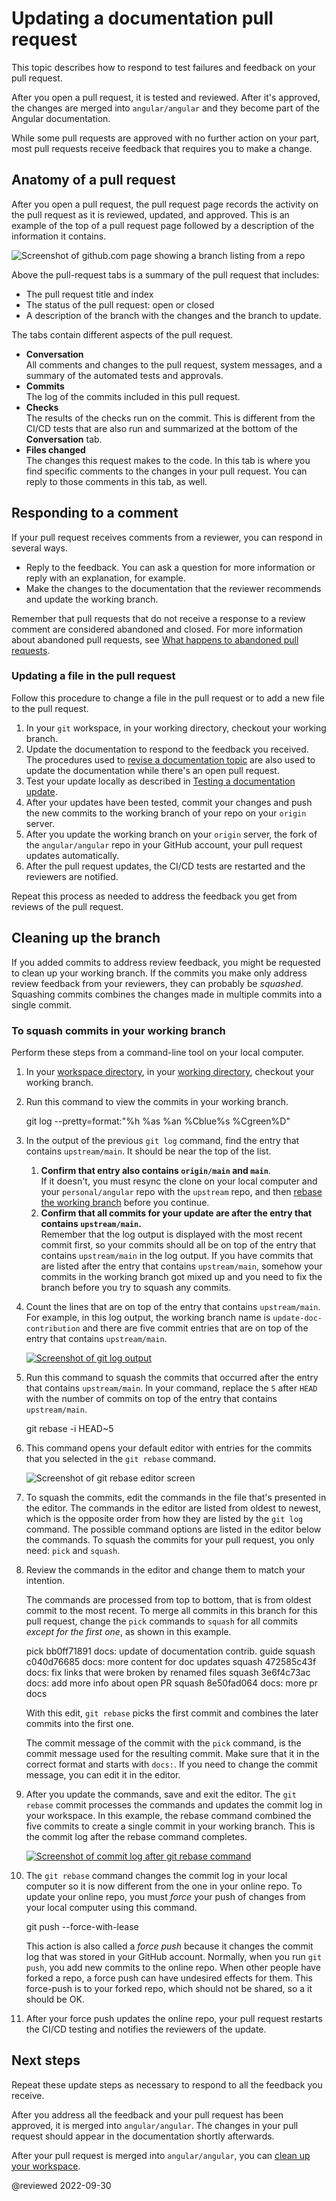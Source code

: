 # Updating a documentation pull request

This topic describes how to respond to test failures and feedback on your pull request.

After you open a pull request, it is tested and reviewed.
After it's approved, the changes are merged into `angular/angular` and they become part of the Angular documentation.

While some pull requests are approved with no further action on your part, most pull requests receive feedback that requires you to make a change.

## Anatomy of a pull request

After you open a pull request, the pull request page records the activity on the pull request as it is reviewed, updated, and approved.
This is an example of the top of a pull request page followed by a description of the information it contains.

<img alt="Screenshot of github.com page showing a branch listing from a repo" src="generated/images/guide/doc-pr-update/pull-request-heading.png">

Above the pull-request tabs is a summary of the pull request that includes:

* The pull request title and index
* The status of the pull request: open or closed
* A description of the branch with the changes and the branch to update.

The tabs contain different aspects of the pull request.

* **Conversation**<br>All comments and changes to the pull request, system messages, and a summary of the automated tests and approvals.
* **Commits**<br>The log of the commits included in this pull request.
* **Checks**<br>The results of the checks run on the commit. This is different from the CI/CD tests that are also run and summarized at the bottom of the **Conversation** tab.
* **Files changed**<br>The changes this request makes to the code. In this tab is where you find specific comments to the changes in your pull request. You can reply to those comments in this tab, as well.

## Responding to a comment

If your pull request receives comments from a reviewer, you can respond in several ways.

* Reply to the feedback. You can ask a question for more information or reply with an explanation, for example.
* Make the changes to the documentation that the reviewer recommends and update the working branch.

Remember that pull requests that do not receive a response to a review comment are considered abandoned and closed. For more information about abandoned pull requests, see [What happens to abandoned pull requests](guide/doc-pr-open#what-happens-to-abandoned-pull-requests).

### Updating a file in the pull request

Follow this procedure to change a file in the pull request or to add a new file to the pull request.

1. In your `git` workspace, in your working directory, checkout your working branch.
2. Update the documentation to respond to the feedback you received. The procedures used to [revise a documentation topic](guide/doc-editing) are also used to update the documentation while there's an open pull request.
3. Test your update locally as described in [Testing a documentation update](guide/doc-build-test).
4. After your updates have been tested, commit your changes and push the new commits to the working branch of your repo on your `origin` server.
5. After you update the working branch on your `origin` server, the fork of the `angular/angular` repo in your GitHub account, your pull request updates automatically.
6. After the pull request updates, the CI/CD tests are restarted and the reviewers are notified.

Repeat this process as needed to address the feedback you get from reviews of the pull request.

## Cleaning up the branch

If you added commits to address review feedback, you might be requested to clean up your working branch. If the commits you make only address review feedback from your reviewers, they can probably be *squashed*. Squashing commits combines the changes made in multiple commits into a single commit.

<!-- markdownLint-disable MD033 -->

<h3 class="no-toc">To squash commits in your working branch</h3>

Perform these steps from a command-line tool on your local computer.

1. In your [workspace directory](guide/doc-prepare-to-edit#create-a-git-workspace-on-your-local-computer), in your [working directory](guide/doc-prepare-to-edit#doc-working-directory), checkout your working branch.
2. Run this command to view the commits in your working branch.

    <code-example language="shell">

    git log --pretty=format:"%h %as %an %Cblue%s %Cgreen%D"

    </code-example>

3. In the output of the previous `git log` command, find the entry that contains `upstream/main`. It should be near the top of the list.
   1. **Confirm that entry also contains `origin/main` and `main`**.<br>If it doesn't, you must resync the clone on your local computer and your `personal/angular` repo with the `upstream` repo, and then [rebase the working branch](guide/doc-pr-prep#rebase-your-working-branch) before you continue.
   2. **Confirm that all commits for your update are after the entry that contains `upstream/main`.**<br>Remember that the log output is displayed with the most recent commit first, so your commits should all be on top of the entry that contains `upstream/main` in the log output.
   If you have commits that are listed after the entry that contains `upstream/main`, somehow your commits in the working branch got mixed up and you need to fix the branch before you try to squash any commits.

4. Count the lines that are on top of the entry that contains `upstream/main`. For example, in this log output, the working branch name is `update-doc-contribution` and there are five commit entries that are on top of the entry that contains `upstream/main`.

    <a href="generated/images/guide/doc-pr-update/git-log-output-large.png"><img alt="Screenshot of git log output" src="generated/images/guide/doc-pr-update/git-log-output.png"></a>

5. Run this command to squash the commits that occurred after the entry that contains `upstream/main`. In your command, replace the `5` after `HEAD` with the number of commits on top of the entry that contains `upstream/main`.

    <code-example language="shell">

    git rebase -i HEAD~5

    </code-example>

6. This command opens your default editor with entries for the commits that you selected in the `git rebase` command.

    <img alt="Screenshot of git rebase editor screen" src="generated/images/guide/doc-pr-update/git-squash-edit.png">

7. To squash the commits, edit the commands in the file that's presented in the editor.
The commands in the editor are listed from oldest to newest, which is the opposite order from how they are listed by the `git log` command.
The possible command options are listed in the editor below the commands. To squash the commits for your pull request, you only need: `pick` and `squash`.
8. Review the commands in the editor and change them to match your intention.

    The commands are processed from top to bottom, that is from oldest commit to the most recent. To merge all commits in this branch for this pull request, change the `pick` commands to `squash` for all commits *except for the first one*, as shown in this example.

    <code-example language="none">

    pick bb0ff71891 docs: update of documentation contrib. guide
    squash c040d76685 docs: more content for doc updates
    squash 472585c43f docs: fix links that were broken by renamed files
    squash 3e6f4c73ac docs: add more info about open PR
    squash 8e50fad064 docs: more pr docs

    </code-example>

    With this edit, `git rebase` picks the first commit and combines the later commits into the first one.

    The commit message of the commit with the `pick` command, is the commit message used for the resulting commit. Make sure that it in the correct format and starts with `docs:`. If you need to change the commit message, you can edit it in the editor.

9.  After you update the commands, save and exit the editor.
The `git rebase` commit processes the commands and updates the commit log in your workspace.
In this example, the rebase command combined the five commits to create a single commit in your working branch.
This is the commit log after the rebase command completes.

    <a href="generated/images/guide/doc-pr-update/git-log-after-squash-large.png"><img alt="Screenshot of commit log after git rebase command" src="generated/images/guide/doc-pr-update/git-log-after-squash.png"></a>

10. The `git rebase` command changes the commit log in your local computer so it is now different from the one in your online repo.
To update your online repo, you must *force* your push of changes from your local computer using this command.

    <code-example language="shell">

    git push --force-with-lease

    </code-example>

    This action is also called a *force push* because it changes the commit log that was stored in your GitHub account.
    Normally, when you run `git push`, you add new commits to the online repo.
    When other people have forked a repo, a force push can have undesired effects for them.
    This force-push is to your forked repo, which should not be shared, so a it should be OK.

11.   After your force push updates the online repo, your pull request restarts the CI/CD testing and notifies the reviewers of the update.

## Next steps

Repeat these update steps as necessary to respond to all the feedback you receive.

After you address all the feedback and your pull request has been approved, it is merged into `angular/angular`. The changes in your pull request should appear in the documentation shortly afterwards.

After your pull request is merged into `angular/angular`, you can [clean up your workspace](guide/doc-edit-finish).

<!-- links -->

<!-- external links -->

<!-- end links -->

@reviewed 2022-09-30
